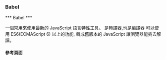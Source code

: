 ### Babel ###

*** Babel ***

一個常用來使用最新的 JavaScript 語言特性工具。
是轉譯器,也是編譯器
可以使用 ES6(ECMAScript 6) 以上的功能,
轉成舊版本的 JavaScript 
讓瀏覽器能夠去解讀。


#### 參考頁面 ####
